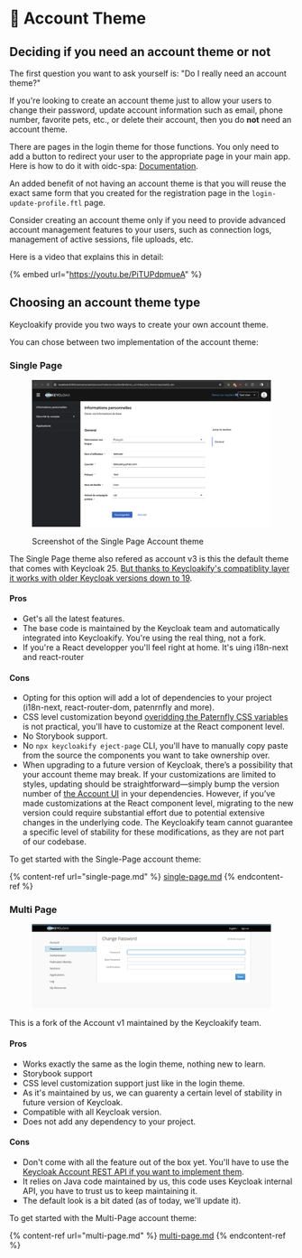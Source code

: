 # 👤 Account Theme

## Deciding if you need an account theme or not

The first question you want to ask yourself is: "Do I really need an account theme?" &#x20;

If you're looking to create an account theme just to allow your users to change their password, update account information such as email, phone number, favorite pets, etc., or delete their account, then you do **not** need an account theme.

There are pages in the login theme for those functions. You only need to add a button to redirect your user to the appropriate page in your main app. Here is how to do it with oidc-spa: [Documentation](https://docs.oidc-spa.dev/documentation/user-account-management).

An added benefit of not having an account theme is that you will reuse the exact same form that you created for the registration page in the `login-update-profile.ftl` page.&#x20;

Consider creating an account theme only if you need to provide advanced account management features to your users, such as connection logs, management of active sessions, file uploads, etc.&#x20;

Here is a video that explains this in detail:

{% embed url="https://youtu.be/PiTUPdpmueA" %}

## Choosing an account theme type

Keycloakify provide you two ways to create your own account theme. &#x20;

You can chose between two implementation of the account theme:

### Single Page

<figure><img src="../.gitbook/assets/image (4).png" alt=""><figcaption><p>Screenshot of the Single Page Account theme</p></figcaption></figure>

The Single Page theme also refered as account v3 is this the default theme that comes with Keycloak 25. [But thanks to Keycloakify's compatiblity layer it works with older Keycloak versions down to 19](https://youtu.be/HWiWHpF5mY0).

#### Pros

* Get's all the latest features.
* The base code is maintained by the Keycloak team and automatically integrated into Keycloakify. You're using the real thing, not a fork.
* If you're a React developper you'll feel right at home. It's uing i18n-next and react-router

#### Cons

* Opting for this option will add a lot of dependencies to your project (i18n-next, react-router-dom, patenrnfly and more).
* CSS level customization beyond [overidding the Paternfly CSS variables](https://www.patternfly.org/components/button/html/#css-variables) is not practical, you'll have to customize at the React component level.
* No Storybook support.
* No `npx keycloakify eject-page` CLI, you'll have to manually copy paste from the source the components you want to take ownership over.
* When upgrading to a future version of Keycloak, there’s a possibility that your account theme may break. If your customizations are limited to styles, updating should be straightforward—simply bump the version number of [the Account UI](https://github.com/keycloakify/keycloak-account-ui) in your dependencies. However, if you’ve made customizations at the React component level, migrating to the new version could require substantial effort due to potential extensive changes in the underlying code. The Keycloakify team cannot guarantee a specific level of stability for these modifications, as they are not part of our codebase.  &#x20;

To get started with the Single-Page account theme:

{% content-ref url="single-page.md" %}
[single-page.md](single-page.md)
{% endcontent-ref %}

### Multi Page

<figure><img src="../.gitbook/assets/image (5).png" alt=""><figcaption></figcaption></figure>

This is a fork of the Account v1 maintained by the Keycloakify team.

#### Pros

* Works exactly the same as the login theme, nothing new to learn.
* Storybook support
* CSS level customization support just like in the login theme.
* As it's maintained by us, we can guarenty a certain level of stability in future version of Keycloak.
* Compatible with all Keycloak version.
* Does not add any dependency to your project.

#### Cons

* Don't come with all the feature out of the box yet. You'll have to use the [Keycloak Account REST API if you want to implement them](multi-page.md). &#x20;
* It relies on Java code maintained by us, this code uses Keycloak internal API, you have to trust us to keep maintaining it.
* The default look is a bit dated (as of today, we'll update it). &#x20;

To get started with the Multi-Page account theme:

{% content-ref url="multi-page.md" %}
[multi-page.md](multi-page.md)
{% endcontent-ref %}
